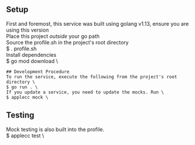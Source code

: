 ## Setup
First and foremost, this service was built using golang v1.13, ensure you are using this version \
Place this project _outside_ your go path                \
Source the profile.sh in the project's root directory    \
$ . profile.sh                                           \
Install dependencies                                     \
$ go mod download                                        \
```
## Development Procedure
To run the service, execute the following from the project's root directory \
$ go run . \
If you update a service, you need to update the mocks. Run \
$ applecc mock \
```
## Testing
Mock testing is also built into the profile. \
$ applecc test \
